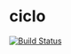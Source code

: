 # ciclo
[![Build Status](https://travis-ci.org/fMercury/ciclo.svg?branch=master)](https://travis-ci.org/fMercury/ciclo)
